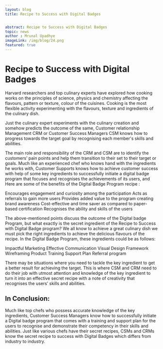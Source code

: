 ```yaml
---
layout: blog
title: Recipe to Success with Digital Badges


abstract: Recipe to Success with Digital Badges 
topic: news
author : Mrunal Upadhye
imageLink: /img/blog/24.png
featured: true
---
```

# Recipe to Success with Digital Badges

Harvard researchers and top culinary experts have explored how cooking works on the principles of science, physics and chemistry affecting the flavours, pattern or texture, colour of the cuisines. Cooking is the most flexible activity experimenting with the flavours, texture and ingredients of the culinary dish. 

Just the culinary expert experiments with the culinary creation and somehow predicts the outcome of the same, Customer relationship Management CRM or Customer Success Managers CSM knows how to progress towards the target goal by recognising each member's skills and abilities.

The main role and responsibility of the CRM and CSM are to identify the customers’ pain points and help them transition to their set to their target or goals. Much like an experienced chef who knows hand with the ingredients he works with, Customer Supports knows how to achieve customer success with help of some key ingredients to successfully initiate a digital badge program that focuses and recognises the achievements of its users, and Here are some of the benefits of the Digital Badge Program recipe :

Encourages engagement and curiosity among the participation
Acts as referrals to gain more users
Provides added value to the program creating brand awareness
Cost-effective and time saver as compared to paper-based certification
Recognises the ability and skills of the users

The above-mentioned points discuss the outcome of the Digital badge Program, but what exactly is the secret ingredient of the Recipe to Success with Digital Badge program? We all know to achieve a great culinary dish we must pick the right ingredients to achieve the delicious flavours of the recipe. In the Digital Badge Program, these ingredients could be as follows:

Impactful Marketing 
Effective Communication
Visual Design Framework
Wireframing
Product Training
Support Plan
Referral program

There may be situations where you need to tackle the key ingredient to get a better result for achieving the target. This is where CSM and CRM need to do their job with utmost attention and knowledge of the key ingredient to turn it into an effective secret recipe with a note of creativity that recognises the users’ skills and abilities.

## In Conclusion:

Much like top chefs who possess accurate knowledge of the key ingredients, Customer Success Managers know how to successfully initiate a Digital badge program that comes with a training and support plan for the users to recognise and demonstrate their competency in their skills and abilities. Just like various chefs have their secret recipes, CSMs and CRMs know the secret recipe to success with Digital Badges which differs from industry to industry.
